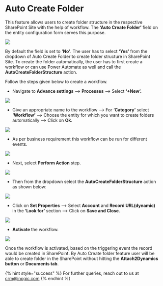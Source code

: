 # Auto Create Folder

This feature allows users to create folder structure in the respective SharePoint Site with the help of workflow. The **‘Auto Create Folder’** field on the entity configuration form serves this purpose.

![](<../../.gitbook/assets/Auto Create Folder\_1.1.png>)

By default the field is set to **‘No’**. The user has to select **‘Yes’** from the dropdown of Auto Create Folder to create folder structure in SharePoint Site. To create the folder automatically, the user has to first create a workflow or can use Power Automate as well and call the **AutoCreateFolderStructure** action.&#x20;

Follow the steps given below to create a workflow.

* Navigate to **Advance settings** --> **Processes** --> Select **‘+New’.**

![](<../../.gitbook/assets/Auto Create Folder Workflow\_1.1.png>)

* Give an appropriate name to the workflow --> For **‘Category’** select **‘Workflow’** --> Choose the entity for which you want to create folders automatically --> Click on **Ok.**

![](<../../.gitbook/assets/Auto Create Folder Workflow\_2.png>)

* As per business requirement this workflow can be run for different events.

![](<../../.gitbook/assets/Auto Create Folder Workflow\_3.1.png>)

* Next, select **Perform Action** step.

![](<../../.gitbook/assets/Auto Create Folder Workflow\_4.1 (1).png>)

* Then from the dropdown select the **AutoCreateFolderStructure** action as shown below:

![](<../../.gitbook/assets/Auto Create Folder Workflow\_5.1.png>)

* Click on **Set Properties** --> Select **Account** and **Record URL(dynamic)** in the **‘Look for’** section --> Click on **Save and Close**.

![](<../../.gitbook/assets/Auto Create Folder Workflow\_6.1.png>)

* **Activate** the workflow.

![](<../../.gitbook/assets/Auto Create Folder Workflow\_7.1.png>)

Once the workflow is activated, based on the triggering event the record would be created in SharePoint. By Auto Create folder feature user will be able to create folder in the SharePoint without hitting the **Attach2Dynamics button** or **Documents tab**.

{% hint style="success" %}
For further queries, reach out to us at [crm@inogic.com](mailto:crm@inogic.com)
{% endhint %}
